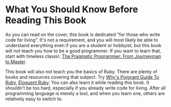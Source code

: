 # What You Should Know Before Reading This Book

As you can read on the cover, this book is dedicated "for those who write code for living". It's
not a requirement, and you will most likely be able to understand everything even if you are a
student or hobbyist, but this book will not teach you how to be a good programmer. If you want to
learn that, start with timeless classic: [The Pragmatic Programmer: From Journeyman to
Master](https://www.goodreads.com/book/show/4099.The_Pragmatic_Programmer).

This book will also not teach you the basics of Ruby. There are plenty of books and resources
covering that subject. Try
[Why's Poignant Guide To Ruby](http://mislav.uniqpath.com/poignant-guide/),
[Eloquent Ruby](https://www.goodreads.com/book/show/9364729-eloquent-ruby). You can also learn it
while reading this book. It shouldn't be too hard, especially if you already write code for living.
After all programming language is merely a tool, and when you learn one, others are relatively
easy to switch to.

